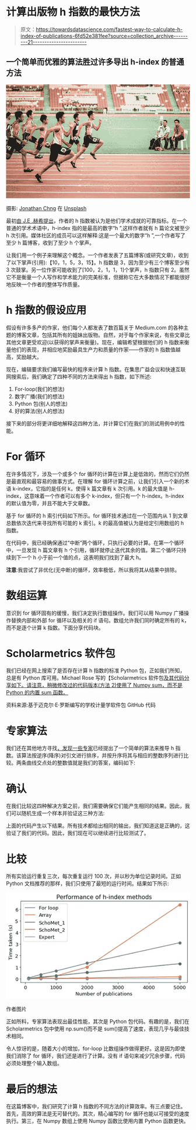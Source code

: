 # 计算出版物 h 指数的最快方法

> 原文：<https://towardsdatascience.com/fastest-way-to-calculate-h-index-of-publications-6fd52e381fee?source=collection_archive---------21----------------------->

## 一个简单而优雅的算法胜过许多导出 h-index 的普通方法

![](img/f153e4a355f490979e76760a72fdb88f.png)

摄影: [Jonathan Chng](https://unsplash.com/@jon_chng) 在 [Unsplash](https://unsplash.com/photos/HgoKvtKpyHA)

最初[由 J.E .赫希提出](https://www.pnas.org/content/102/46/16569)，作者的 h 指数被认为是他们学术成就的可靠指标。在一个普通的学术术语中，h-index 指的是最高的数字“h ”,这样作者就有 h 篇论文被至少 h 次引用。媒体社区的成员可以这样解释:这是一个最大的数字“h ”,一个作者写了至少 h 篇博客，收到了至少 h 个掌声。

让我们用一个例子来理解这个概念。一个作者发表了五篇博客(或研究文章)，收到了以下掌声(引用):【10，1，5，3，15】。h 指数是 3，因为至少有三个博客至少有 3 次鼓掌。另一位作家可能收到了[100，2，1，1，1]个掌声，h 指数只有 2。虽然它不是衡量一个人写作和学术能力的完美标准，但据称它在大多数情况下都能很好地反映一个作者的整体写作质量。

# **h 指数的假设应用**

假设有许多多产的作家，他们每个人都发表了数百篇关于 Medium.com 的各种主题的博客文章，包括其所有的姐妹出版物。自然，对于每个作家来说，有些文章比其他文章更受欢迎(以获得的掌声来衡量)。现在，编辑希望根据他们的 h 指数来衡量他们的表现，并相应地奖励最具生产力和质量的作家——作家的 h 指数值越高，奖励越大。

现在，编辑要求我们编写最快的程序来计算 h 指数。在集思广益会议和快速互联网搜索后，我们确定了四种不同的方法来得出 h 指数，如下所述:

1.  For-loop(我们的想法)
2.  数字广播(我们的想法)
3.  Python 包(别人的想法)
4.  好的算法(别人的想法)

接下来的部分将更详细地解释这四种方法，并计算它们在我们的测试用例中的性能。

# For 循环

在许多情况下，涉及一个或多个 for 循环的计算在计算上是低效的，然而它们仍然是最直观和最容易的做事方式。在理解 for 循环计算之前，让我们引入一个新的术语 k-index，它指的是任何 k，使得 k 篇文章有 k 次引用。k 的最大值是 h-index，这意味着一个作者可以有多个 k-index，但只有一个 h-index。h-index 的默认值为零，并且不能大于文章数。

基于 for 循环的 h 索引代码如下所示。for 循环技术通过在一个范围内从 1 到文章总数依次迭代来寻找所有可能的 k 索引。k 的最高值被认为是给定引用数组的 h 指数。

在代码中，我已经确保通过“中断”两个循环，只执行必要的计算。在第一个循环中，一旦发现 h 篇文章有 h 个引用，循环就停止迭代其余的值。第二个循环只持续到下一个 h 小于前一个值的点，这表明我们找到了最大 h。

**注意**:我尝试了非优化(无中断)的循环，效率极低，所以我将其从结果中排除。

# 数组运算

意识到 for 循环固有的缓慢，我们决定执行数组操作。我们可以用 Numpy 广播操作替换内部和外部 for 循环以及相关的 if 语句。数组允许我们同时确定所有的 k，而不是逐个计算 k 指数。下面分享代码块。

# Scholarmetrics 软件包

我们已经在网上搜索了是否存在计算 h 指数的标准 Python 包，正如我们所知，总是有 Python 库可用。Michael Rose 写的【Scholarmetrics 软件包[及其代码分享如下。请注意，稍微修改过的代码版本(方法 2)使用了 Numpy sum，而不是 Python 的内置 sum 函数。](https://scholarmetrics.readthedocs.io/en/latest/index.html)

资料来源:基于迈克尔·E·罗斯编写的学校计量学软件包 GitHub 代码

# 专家算法

我们还在其他地方寻找[，发现一些](https://en.wikipedia.org/wiki/H-index)[专家](https://www.pnas.org/content/102/46/16569)已经提出了一个简单的算法来推导 h 指数。该算法按逆序(降序)对引文进行排序，并按升序将其与相应的整数序列进行比较。两条曲线交点处的整数值就是我们的答案，编码如下:

# 确认

在我们比较这四种解决方案之前，我们需要确保它们能产生相同的结果。因此，我们可以随机生成一个样本并验证这三种方法:

上面的代码产生以下结果。所有技术都给出相同的输出，我们知道这是正确的，这验证了我们的代码。因此，我们现在可以继续进行比较测试了。

# 比较

所有实验运行重复三次，每次重复运行 100 次，并以秒为单位记录时间。正如 Python 文档推荐的那样，我们只使用了最短的运行时间。结果如下所示:

![](img/0e283d61341e66b6d071105f1eca9cf6.png)

作者图片

正如所料，专家算法表现出最佳性能，其次是 Python 包代码。有趣的是，我们在 Scholarmetrics 包中使用 np.sum()而不是 sum()提高了速度，表现几乎与最佳技术相同。

令人惊讶的是，随着大小的增加，for-loop 比数组操作做得更好。这是因为即使我们消除了 for 循环，我们还是进行了计算。没有 if 语句来减少冗余步骤，代码必须处理整个输入数组。

# 最后的想法

在这篇博客中，我们研究了计算 h 指数的不同方法的计算效率。有三点要记住。首先，高效的算法是无可替代的。其次，精心编写的 for 循环也能以可接受的速度执行。第三，在 Numpy 数组上使用 Numpy 函数比使用内置 Python 函数更快。